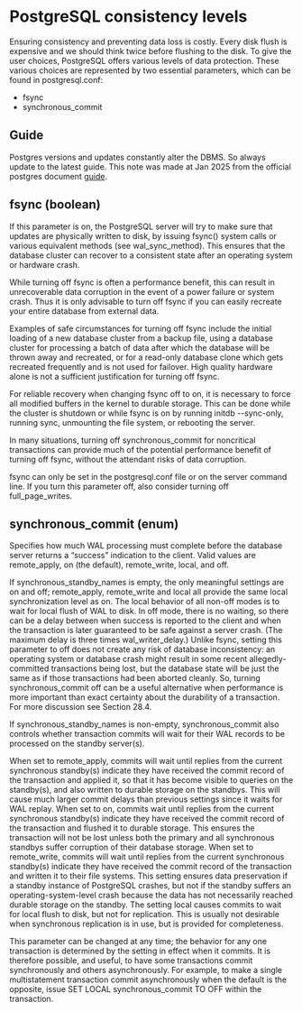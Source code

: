 # PostgreSQL consistency levels

Ensuring consistency and preventing data loss is costly. Every disk flush is
expensive and we should think twice before flushing to the disk. To give the user
choices, PostgreSQL offers various levels of data protection. These various
choices are represented by two essential parameters, which can be found in
postgresql.conf:

- fsync
- synchronous_commit

## Guide

Postgres versions and updates constantly alter the DBMS. So always update to the latest guide.
This note was made at Jan 2025 from the official postgres document [guide](https://www.postgresql.org/docs/current/runtime-config-wal.html#GUC-FSYNC).

## fsync (boolean)

If this parameter is on, the PostgreSQL server will try to make sure that updates are physically written to disk, by issuing fsync() system calls or various equivalent methods (see wal_sync_method). This ensures that the database cluster can recover to a consistent state after an operating system or hardware crash.

While turning off fsync is often a performance benefit, this can result in unrecoverable data corruption in the event of a power failure or system crash. Thus it is only advisable to turn off fsync if you can easily recreate your entire database from external data.

Examples of safe circumstances for turning off fsync include the initial loading of a new database cluster from a backup file, using a database cluster for processing a batch of data after which the database will be thrown away and recreated, or for a read-only database clone which gets recreated frequently and is not used for failover. High quality hardware alone is not a sufficient justification for turning off fsync.

For reliable recovery when changing fsync off to on, it is necessary to force all modified buffers in the kernel to durable storage. This can be done while the cluster is shutdown or while fsync is on by running initdb --sync-only, running sync, unmounting the file system, or rebooting the server.

In many situations, turning off synchronous_commit for noncritical transactions can provide much of the potential performance benefit of turning off fsync, without the attendant risks of data corruption.

fsync can only be set in the postgresql.conf file or on the server command line. If you turn this parameter off, also consider turning off full_page_writes.

## synchronous_commit (enum)

Specifies how much WAL processing must complete before the database server returns a “success” indication to the client. Valid values are remote_apply, on (the default), remote_write, local, and off.

If synchronous_standby_names is empty, the only meaningful settings are on and off; remote_apply, remote_write and local all provide the same local synchronization level as on. The local behavior of all non-off modes is to wait for local flush of WAL to disk. In off mode, there is no waiting, so there can be a delay between when success is reported to the client and when the transaction is later guaranteed to be safe against a server crash. (The maximum delay is three times wal_writer_delay.) Unlike fsync, setting this parameter to off does not create any risk of database inconsistency: an operating system or database crash might result in some recent allegedly-committed transactions being lost, but the database state will be just the same as if those transactions had been aborted cleanly. So, turning synchronous_commit off can be a useful alternative when performance is more important than exact certainty about the durability of a transaction. For more discussion see Section 28.4.

If synchronous_standby_names is non-empty, synchronous_commit also controls whether transaction commits will wait for their WAL records to be processed on the standby server(s).

When set to remote_apply, commits will wait until replies from the current synchronous standby(s) indicate they have received the commit record of the transaction and applied it, so that it has become visible to queries on the standby(s), and also written to durable storage on the standbys. This will cause much larger commit delays than previous settings since it waits for WAL replay. When set to on, commits wait until replies from the current synchronous standby(s) indicate they have received the commit record of the transaction and flushed it to durable storage. This ensures the transaction will not be lost unless both the primary and all synchronous standbys suffer corruption of their database storage. When set to remote_write, commits will wait until replies from the current synchronous standby(s) indicate they have received the commit record of the transaction and written it to their file systems. This setting ensures data preservation if a standby instance of PostgreSQL crashes, but not if the standby suffers an operating-system-level crash because the data has not necessarily reached durable storage on the standby. The setting local causes commits to wait for local flush to disk, but not for replication. This is usually not desirable when synchronous replication is in use, but is provided for completeness.

This parameter can be changed at any time; the behavior for any one transaction is determined by the setting in effect when it commits. It is therefore possible, and useful, to have some transactions commit synchronously and others asynchronously. For example, to make a single multistatement transaction commit asynchronously when the default is the opposite, issue SET LOCAL synchronous_commit TO OFF within the transaction.

